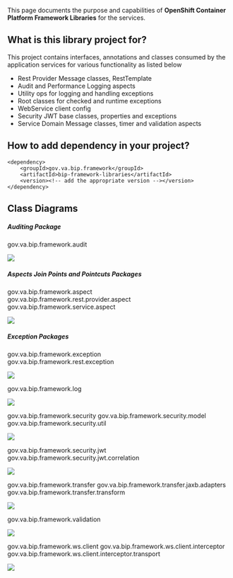 This page documents the purpose and capabilities of **OpenShift Container Platform Framework Libraries** for the services.

## What is this library project for? ##

This project contains interfaces, annotations and classes consumed by the application services for various functionality as listed below
* Rest Provider Message classes, RestTemplate
* Audit and Performance Logging aspects
* Utility ops for logging and handling exceptions
* Root classes for checked and runtime exceptions
* WebService client config
* Security JWT base classes, properties and exceptions
* Service Domain Message classes, timer and validation aspects

## How to add dependency in your project?

    <dependency>
        <groupId>gov.va.bip.framework</groupId>
        <artifactId>bip-framework-libraries</artifactId>
        <version><!-- add the appropriate version --></version>
    </dependency>

## Class Diagrams

##### Auditing Package
gov.va.bip.framework.audit

<img src = "/images/cd-audit-package.jpg">

##### Aspects Join Points and Pointcuts Packages
   gov.va.bip.framework.aspect <br/>
   gov.va.bip.framework.rest.provider.aspect<br/>
   gov.va.bip.framework.service.aspect<br/>
   
<img src = "/images/cd-aspect-packages.jpg">

##### Exception Packages
   gov.va.bip.framework.exception <br/>
   gov.va.bip.framework.rest.exception<br/>
   
<img src = "/images/bip-exception-class-diagram.jpg">

gov.va.bip.framework.log

<img src = "/images/bip-framework-log-class-diagram.jpg">

gov.va.bip.framework.security
gov.va.bip.framework.security.model
gov.va.bip.framework.security.util

<img src = "/images/bip-framework-security-class-diagram.jpg">

gov.va.bip.framework.security.jwt
gov.va.bip.framework.security.jwt.correlation

<img src = "/images/bip-framework-jwt-class-diagram.jpg">

gov.va.bip.framework.transfer
gov.va.bip.framework.transfer.jaxb.adapters
gov.va.bip.framework.transfer.transform

<img src = "/images/bip-framework-transfer-class-diagram.jpg">

gov.va.bip.framework.validation

<img src = "/images/bip-framework-validation-class-diagram.jpg">

gov.va.bip.framework.ws.client
gov.va.bip.framework.ws.client.interceptor
gov.va.bip.framework.ws.client.interceptor.transport

<img src = "/images/bip-framework-ws-class-diagram.jpg">




